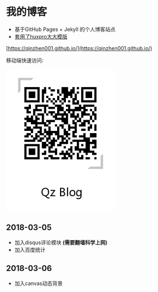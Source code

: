 # 我的博客
* 基于GitHub Pages + Jekyll 的个人博客站点
* [套用了huxpro大大模版](https://github.com/huxpro/huxpro.github.io/)

[https://qinzhen001.github.io/](https://qinzhen001.github.io/)

移动端快速访问:

![enter description here][1]


## 2018-03-05
* 加入disqus评论模块 **(需要翻墙科学上网)**
* 加入百度统计

## 2018-03-06
* 加入canvas动态背景


  [1]: https://github.com/QinZhen001/QinZhen001.github.io/blob/master/img/website-QR%20-code.png